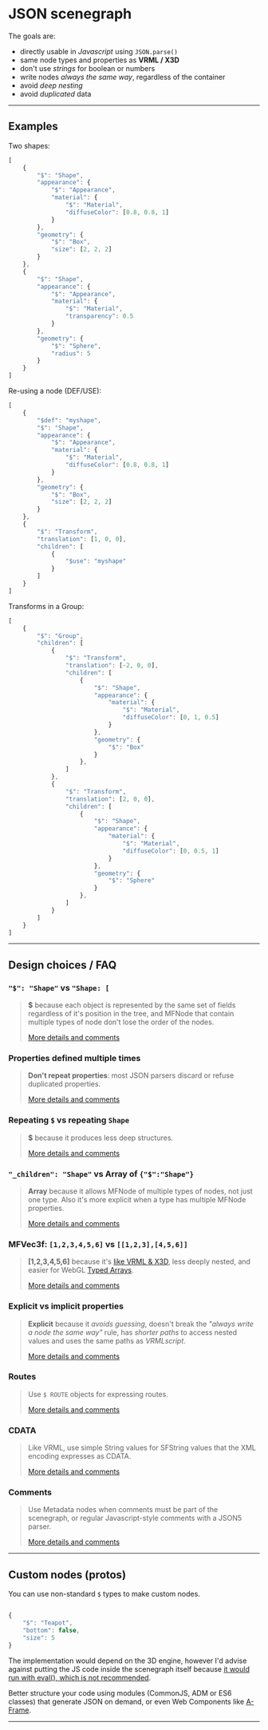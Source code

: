 # JSON scenegraph

The goals are:

 - directly usable in *Javascript* using `JSON.parse()`
 - same node types and properties as **VRML / X3D**
 - don't use *strings* for boolean or numbers
 - write nodes *always the same way*, regardless of the container
 - avoid *deep nesting*
 - avoid *duplicated* data


-------------------------------------------------------------------------------

## Examples

Two shapes:

```javascript
[
	{
		"$": "Shape",
		"appearance": {
			"$": "Appearance",
			"material": {
				"$": "Material",
				"diffuseColor": [0.8, 0.8, 1]
			}
		},
		"geometry": {
			"$": "Box",
			"size": [2, 2, 2]
		}
	},
	{
		"$": "Shape",
		"appearance": {
			"$": "Appearance",
			"material": {
				"$": "Material",
				"transparency": 0.5
			}
		},
		"geometry": {
			"$": "Sphere",
			"radius": 5
		}
	}
]
```

Re-using a node (DEF/USE):

```javascript
[
	{
		"$def": "myshape",
		"$": "Shape",
		"appearance": {
			"$": "Appearance",
			"material": {
				"$": "Material",
				"diffuseColor": [0.8, 0.8, 1]
			}
		},
		"geometry": {
			"$": "Box",
			"size": [2, 2, 2]
		}
	},
	{
		"$": "Transform",
		"translation": [1, 0, 0],
		"children": [
			{
				"$use": "myshape"
			}
		]
	}
]
```

Transforms in a Group:

```javascript
[
	{
		"$": "Group",
		"children": [
			{
				"$": "Transform",
				"translation": [-2, 0, 0],
				"children": [
					{
						"$": "Shape",
						"appearance": {
							"material": {
								"$": "Material",
								"diffuseColor": [0, 1, 0.5]
							}
						},
						"geometry": {
							"$": "Box"
						}
					},
				]
			},
			{
				"$": "Transform",
				"translation": [2, 0, 0],
				"children": [
					{
						"$": "Shape",
						"appearance": {
							"material": {
								"$": "Material",
								"diffuseColor": [0, 0.5, 1]
							}
						},
						"geometry": {
							"$": "Sphere"
						}
					},
				]
			}
		]
	}
]
```

-------------------------------------------------------------------------------

## Design choices / FAQ


### `"$": "Shape"` vs `"Shape: [`

> **$** because each object is represented by the same set of fields regardless of it's position in the tree, and MFNode that contain multiple types of node don't lose the order of the nodes.
> 
> [More details and comments](https://github.com/wildpeaks/json-scenegraph/issues/1)


### Properties defined multiple times

> **Don't repeat properties**: most JSON parsers discard or refuse duplicated properties.
> 
> [More details and comments](https://github.com/wildpeaks/json-scenegraph/issues/2)


### Repeating `$` vs repeating `Shape`

> **$** because it produces less deep structures.
> 
> [More details and comments](https://github.com/wildpeaks/json-scenegraph/issues/3)


### `"_children": "Shape"` vs Array of `{"$":"Shape"}`

> **Array** because it allows MFNode of multiple types of nodes, not just one type. Also it's more explicit when a type has multiple MFNode properties.
>
> [More details and comments](https://github.com/wildpeaks/json-scenegraph/issues/4)


### MFVec3f: `[1,2,3,4,5,6]` vs `[[1,2,3],[4,5,6]]`

> **[1,2,3,4,5,6]** because it's [like VRML & X3D](http://www.web3d.org/documents/specifications/19775-1/V3.2/Part01/fieldsDef.html#SFVec2fAndMFVec2f), less deeply nested, and easier for WebGL [Typed Arrays](https://developer.mozilla.org/en-US/docs/Web/JavaScript/Typed_arrays).
>
> [More details and comments](https://github.com/wildpeaks/json-scenegraph/issues/6)


### Explicit vs implicit properties

> **Explicit** because it *avoids guessing*, doesn't break the *"always write a node the same way"* rule, has *shorter paths* to access nested values and uses the same paths as *VRMLscript*.
>
> [More details and comments](https://github.com/wildpeaks/json-scenegraph/issues/7)


### Routes

> Use `$ ROUTE` objects for expressing routes.
>
> [More details and comments](https://github.com/wildpeaks/json-scenegraph/issues/8)


### CDATA

> Like VRML, use simple String values for SFString values that the XML encoding expresses as CDATA.
>
> [More details and comments](https://github.com/wildpeaks/json-scenegraph/issues/9)


### Comments

> Use Metadata nodes when comments must be part of the scenegraph,
> or regular Javascript-style comments with a JSON5 parser.
>
> [More details and comments](https://github.com/wildpeaks/json-scenegraph/issues/10)


-------------------------------------------------------------------------------

## Custom nodes (protos)

You can use non-standard `$` types to make custom nodes.

```javascript

{
	"$": "Teapot",
	"bottom": false,
	"size": 5
}
```

The implementation would depend on the 3D engine, however I'd advise against putting the JS code inside the scenegraph itself because [it would run with eval(), which is not recommended](http://jslinterrors.com/eval-is-evil).

Better structure your code using modules (CommonJS, ADM or ES6 classes) that generate JSON on demand, or even Web Components like [A-Frame](https://aframe.io).


-------------------------------------------------------------------------------

